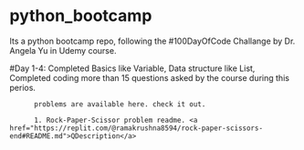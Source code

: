 # python_bootcamp
Its a python bootcamp repo, following the #100DayOfCode Challange by Dr. Angela Yu in Udemy course.

#Day 1-4: Completed Basics like Variable, Data structure like List, Completed coding more than 15 questions asked by the course during this perios.

          problems are available here. check it out.
          
          1. Rock-Paper-Scissor problem readme. <a href="https://replit.com/@ramakrushna8594/rock-paper-scissors-end#README.md">QDescription</a> 
